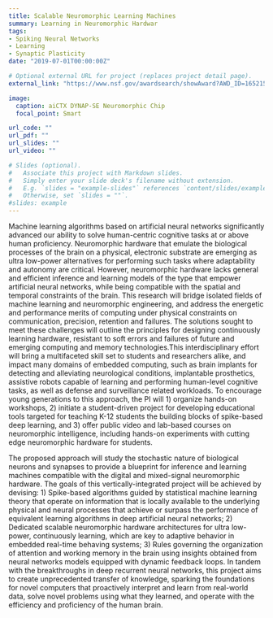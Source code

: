 ```yaml
---
title: Scalable Neuromorphic Learning Machines
summary: Learning in Neuromorphic Hardwar
tags:
- Spiking Neural Networks
- Learning
- Synaptic Plasticity
date: "2019-07-01T00:00:00Z"

# Optional external URL for project (replaces project detail page).
external_link: "https://www.nsf.gov/awardsearch/showAward?AWD_ID=1652159"

image:
  caption: aiCTX DYNAP-SE Neuromorphic Chip
  focal_point: Smart

url_code: ""
url_pdf: ""
url_slides: ""
url_video: ""

# Slides (optional).
#   Associate this project with Markdown slides.
#   Simply enter your slide deck's filename without extension.
#   E.g. `slides = "example-slides"` references `content/slides/example-slides.md`.
#   Otherwise, set `slides = ""`.
#slides: example
---
```

Machine learning algorithms based on artificial neural networks significantly advanced our ability to solve human-centric cognitive tasks at or above human proficiency. Neuromorphic hardware that emulate the biological processes of the brain on a physical, electronic substrate are emerging as ultra low-power alternatives for performing such tasks where adaptability and autonomy are critical. However, neuromorphic hardware lacks general and efficient inference and learning models of the type that empower artificial neural networks, while being compatible with the spatial and temporal constraints of the brain. This research will bridge isolated fields of machine learning and neuromorphic engineering, and address the energetic and performance merits of computing under physical constraints on communication, precision, retention and failures. The solutions sought to meet these challenges will outline the principles for designing continuously learning hardware, resistant to soft errors and failures of future and emerging computing and memory technologies.This interdisciplinary effort will bring a multifaceted skill set to students and researchers alike, and impact many domains of embedded computing, such as brain implants for detecting and alleviating neurological conditions, implantable prosthetics, assistive robots capable of learning and performing human-level cognitive tasks, as well as defense and surveillance related workloads. To encourage young generations to this approach, the PI will 1) organize hands-on workshops, 2) initiate a student-driven project for developing educational tools targeted for teaching K-12 students the building blocks of spike-based deep learning, and 3) offer public video and lab-based courses on neuromorphic intelligence, including hands-on experiments with cutting edge neuromorphic hardware for students.

The proposed approach will study the stochastic nature of biological neurons and synapses to provide a blueprint for inference and learning machines compatible with the digital and mixed-signal neuromorphic hardware. The goals of this vertically-integrated project will be achieved by devising: 1) Spike-based algorithms guided by statistical machine learning theory that operate on information that is locally available to the underlying physical and neural processes that achieve or surpass the performance of equivalent learning algorithms in deep artificial neural networks; 2) Dedicated scalable neuromorphic hardware architectures for ultra low-power, continuously learning, which are key to adaptive behavior in embedded real-time behaving systems; 3) Rules governing the organization of attention and working memory in the brain using insights obtained from neural networks models equipped with dynamic feedback loops. In tandem with the breakthroughs in deep recurrent neural networks, this project aims to create unprecedented transfer of knowledge, sparking the foundations for novel computers that proactively interpret and learn from real-world data, solve novel problems using what they learned, and operate with the efficiency and proficiency of the human brain. 

